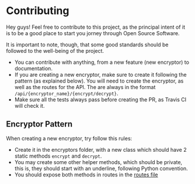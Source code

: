 # Contributing

Hey guys! Feel free to contribute to this project, as the principal intent of it
is to be a good place to start you jorney through Open Source Software.

It is important to note, though, that some good standards should be followed to
the well-being of the project.

- You can contribute with anything, from a new feature (new encryptor) to
  documentation.
- If you are creating a new encryptor, make sure to create it following the
  pattern (as explained below). You will need to create the encryptor, as well
  as the routes for the API. The are always in the format
  `/api/{encryptor_name}/{encrypt/decrypt}`.
- Make sure all the tests always pass before creating the PR, as Travis CI will
  check it.

## Encryptor Pattern

When creating a new encryptor, try follow this rules:

- Create it in the encryptors folder, with a new class which should have 2
  static methods `encrypt` and `decrypt`.
- You may create some other helper methods, which should be private, this is,
  they should start with an underline, following Python convention.
- You should expose both methods in routes in the
  [routes file](./encryptor/__init__.py)
